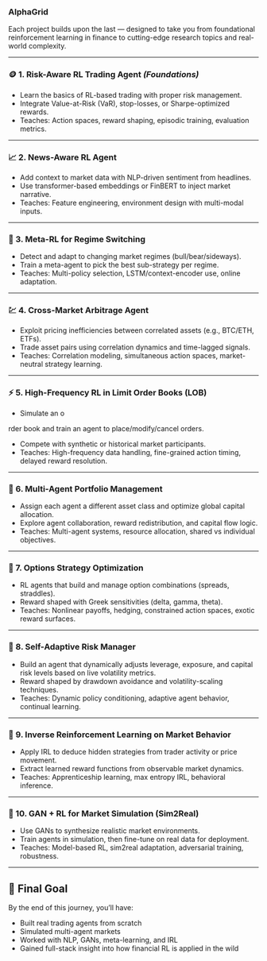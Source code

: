 ### AlphaGrid

Each project builds upon the last — designed to take you from foundational reinforcement learning in finance to cutting-edge research topics and real-world complexity.

---

### 🪙 1. **Risk-Aware RL Trading Agent** _(Foundations)_

- Learn the basics of RL-based trading with proper risk management.
- Integrate Value-at-Risk (VaR), stop-losses, or Sharpe-optimized rewards.
- Teaches: Action spaces, reward shaping, episodic training, evaluation metrics.

---

### 📈 2. **News-Aware RL Agent**

- Add context to market data with NLP-driven sentiment from headlines.
- Use transformer-based embeddings or FinBERT to inject market narrative.
- Teaches: Feature engineering, environment design with multi-modal inputs.

---

### 🔁 3. **Meta-RL for Regime Switching**

- Detect and adapt to changing market regimes (bull/bear/sideways).
- Train a meta-agent to pick the best sub-strategy per regime.
- Teaches: Multi-policy selection, LSTM/context-encoder use, online adaptation.

---

### 💹 4. **Cross-Market Arbitrage Agent**

- Exploit pricing inefficiencies between correlated assets (e.g., BTC/ETH, ETFs).
- Trade asset pairs using correlation dynamics and time-lagged signals.
- Teaches: Correlation modeling, simultaneous action spaces, market-neutral strategy learning.

---

### ⚡ 5. **High-Frequency RL in Limit Order Books (LOB)**

- Simulate an o

rder book and train an agent to place/modify/cancel orders.

- Compete with synthetic or historical market participants.
- Teaches: High-frequency data handling, fine-grained action timing, delayed reward resolution.

---

### 🧠 6. **Multi-Agent Portfolio Management**

- Assign each agent a different asset class and optimize global capital allocation.
- Explore agent collaboration, reward redistribution, and capital flow logic.
- Teaches: Multi-agent systems, resource allocation, shared vs individual objectives.

---

### 🧠 7. **Options Strategy Optimization**

- RL agents that build and manage option combinations (spreads, straddles).
- Reward shaped with Greek sensitivities (delta, gamma, theta).
- Teaches: Nonlinear payoffs, hedging, constrained action spaces, exotic reward surfaces.

---

### 🧬 8. **Self-Adaptive Risk Manager**

- Build an agent that dynamically adjusts leverage, exposure, and capital risk levels based on live volatility metrics.
- Reward shaped by drawdown avoidance and volatility-scaling techniques.
- Teaches: Dynamic policy conditioning, adaptive agent behavior, continual learning.

---

### 🧬 9. **Inverse Reinforcement Learning on Market Behavior**

- Apply IRL to deduce hidden strategies from trader activity or price movement.
- Extract learned reward functions from observable market dynamics.
- Teaches: Apprenticeship learning, max entropy IRL, behavioral inference.

---

### 🧪 10. **GAN + RL for Market Simulation (Sim2Real)**

- Use GANs to synthesize realistic market environments.
- Train agents in simulation, then fine-tune on real data for deployment.
- Teaches: Model-based RL, sim2real adaptation, adversarial training, robustness.

---

## 🚀 Final Goal

By the end of this journey, you’ll have:

- Built real trading agents from scratch
- Simulated multi-agent markets
- Worked with NLP, GANs, meta-learning, and IRL
- Gained full-stack insight into how financial RL is applied in the wild
